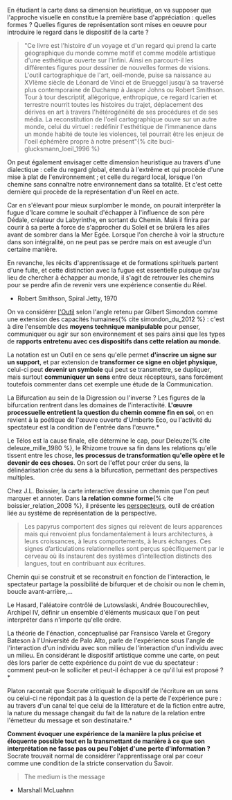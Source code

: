 En étudiant la carte dans sa dimension heuristique, on va supposer que l'approche visuelle en constitue la première base d'appréciation : quelles formes ? Quelles figures de représentation sont mises en oeuvre pour introduire le regard dans le dispositif de la carte ?

>"Ce livre est l'histoire d'un voyage et d'un regard qui prend la carte géographique du monde comme motif et comme modèle artistique d'une esthétique ouverte sur l'infini. Ainsi en parcourt-il les différentes figures pour dessiner de nouvelles formes de visions. L'outil cartographique de l'art, oeil-monde, puise sa naissance au XVIème siècle de Léonard de Vinci et de Brueggel jusqu'à sa traversé plus contemporaine de Duchamp à Jasper Johns ou Robert Smithson. Tour à tour descriptif, allégorique, enthropique, ce regard Icarien et terrestre nourrit toutes les histoires du trajet, déplacement des dérives en art à travers l'hétérogénéité de ses procédures et de ses média. La reconstitution de l'oeil cartographique ouvre sur un autre monde, celui du virtuel : redéfinir l'esthétique de l'immanence dans un monde habité de toute les violences, tel pourrait être les enjeux de l'oeil éphémère propre à notre présent"{% cite buci-glucksmann_loeil_1996 %}

On peut également envisager cette dimension heuristique au travers d'une dialectique : celle du regard global, étendu à l'extrême et qui procède d'une mise à plat de l'environnement ; et celle du regard local, lorsque l'on chemine sans connaître notre environnement dans sa totalité. Et c'est cette dernière qui procède de la représentation d'un Réel en acte.

Car en s'élevant pour mieux surplomber le monde, on pourait interpréter la fugue d'Icare comme le souhait d'échapper à l'influence de son père Dédale, créateur du Labyrinthe, en sortant du Chemin. Mais il finira par courir à sa perte à force de s'approcher du Soleil et se brûlera les ailes avant de sombrer dans la Mer Egée. Lorsque l'on cherche à voir la structure dans son intégralité, on ne peut pas se perdre mais on est aveugle d'un certaine manière.

En revanche, les récits d'apprentissage et de formations spirituels partent d'une fuite, et cette distinction avec la fugue est essentielle puisque qu'au lieu de chercher à échapper au monde, il s'agit de retrouver les chemins pour se perdre afin de revenir vers une expérience consentie du Réel.

* Robert Smithson, Spiral Jetty, 1970

On va considérer [l'Outil](https://bifurcation.etxetxe.fr/7-annexes/lexique/) selon l'angle retenu par Gilbert Simondon comme une extension des capacités humaines{% cite simondon_du_2012 %} : c'est à dire l'ensemble des **moyens technique manipulable** pour penser, communiquer ou agir sur son environnement et ses pairs ainsi que les types de **rapports entretenu avec ces dispositifs dans cette relation au monde.**

La notation est un Outil en ce sens qu'elle permet **d'inscrire un signe sur un support**, et par extension de **transformer ce signe en objet physique**, celui-ci peut **devenir un symbole** qui peut se transmettre, se dupliquer, mais surtout **communiquer un sens** entre deux récepteurs, sans forcément toutefois commenter dans cet exemple une étude de la Communication.

La Bifurcation au sein de la Digression ou l'inverse ? Les figures de la bifurcation rentrent dans les domaines de l'interactivité. **L'œuvre processuelle entretient la question du chemin comme fin en soi**, on en revient à la poétique de l'œuvre ouverte d'Umberto Eco, ou l'activité du spectateur est la condition de l'entrée dans l'œuvre.*

Le Télos est la cause finale, elle détermine le cap, pour Deleuze{% cite deleuze_mille_1980 %}, le Rhizome trouve sa fin dans les relations qu'elle tissent entre les chose, **les processus de transformation qu'elle opère et le devenir de ces choses**. On sort de l'effet pour créer du sens, la délinéarisation crée du sens à la bifurcation, permettant des perspectives multiples.

Chez J.L. Boissier, la carte interactive dessine un chemin que l'on peut marquer et annoter. Dans **la relation comme forme**{% cite boissier_relation_2008 %}, il présente les [perspecteurs](http://www.ciren.org/ciren/productions/perspecteurs/index.html), outil de création liée au système de représentation de la perspective.

>Les papyrus comportent des signes qui relèvent de leurs apparences mais qui renvoient plus fondamentalement à leurs architectures, à leurs croissances, à leurs comportements, à leurs échanges. Ces signes d’articulations relationnelles sont perçus spécifiquement par le cerveau où ils instaurent des systèmes d’intellection distincts des langues, tout en contribuant aux écritures.

Chemin qui se construit et se reconstruit en fonction de l'interaction, le spectateur partage la possibilité de bifurquer et de choisir ou non le chemin, boucle avant-arrière,...

Le Hasard, l'aléatoire contrôlé de Lutowslaski, Andrée Boucourechliev, Archipel IV, définir un ensemble d'éléments musicaux que l'on peut interpréter  dans n'importe qu'elle ordre.

La théorie de l'énaction, conceptualisé par Fransisco Varela et Gregory Bateson à l'Université de Palo Alto, parle de l'expérience sous l'angle de l'interaction d'un individu avec son milieu de l'interaction d'un individu avec un milieu. En considérant le dispositif artistique comme une carte, on peut dès lors parler de cette expérience du point de vue du spectateur : comment peut-on le solliciter et peut-il échapper à ce qu'il lui est proposé ?*

Platon racontait que Socrate critiquait le dispositif de l'écriture en un sens ou celui-ci ne répondait pas à la question de la perte de l'expérience pure : au travers d'un canal tel que celui de la littérature et de la fiction entre autre, la nature du message changait du fait de la nature de la relation entre l'émetteur du message et son destinataire.*

**Comment évoquer une expérience de la manière la plus précise et éloquente possible tout en la transmettant de manière à ce que son interprétation ne fasse pas ou peu l'objet d'une perte d'information ?** Socrate trouvait normal de considérer l'apprentissage oral par coeur comme une condition de la stricte conservation du Savoir.

>The medium is the message

* Marshall McLuahnn
